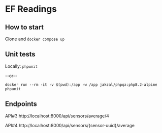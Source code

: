 # EF Readings


## How to start

Clone and `docker compose up`

## Unit tests

Locally: `phpunit`

--or--

`docker run --rm -it -v $(pwd):/app -w /app jakzal/phpqa:php8.2-alpine phpunit`

## Endpoints

API#3
http://localhost:8000/api/sensors/average/4

API#4
http://localhost:8000/api/sensors/{sensor-uuid}/average
